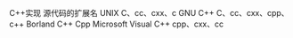 C++实现               源代码的扩展名
UNIX                  C、cc、cxx、c
GNU C++               C、cc、cxx、cpp、c++
Borland C++           Cpp
Microsoft Visual C++  cpp、cxx、cc
